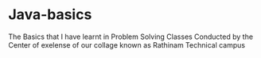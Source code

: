# Java-basics
The Basics that I have learnt in Problem Solving Classes Conducted by the Center of exelense of our collage known as Rathinam Technical campus
